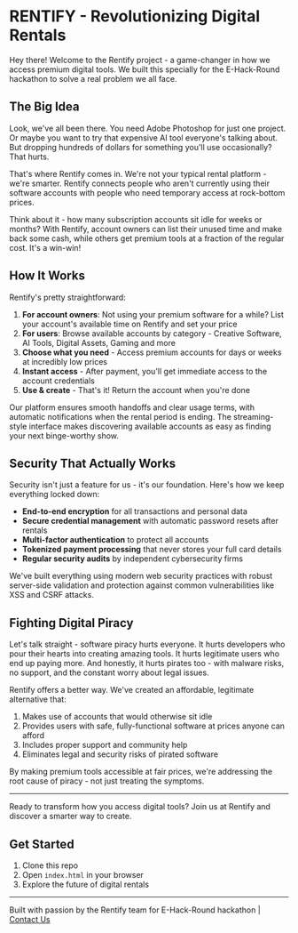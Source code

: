 # RENTIFY - Revolutionizing Digital Rentals
 
Hey there! Welcome to the Rentify project - a game-changer in how we access premium digital tools. We built this specially for the E-Hack-Round hackathon to solve a real problem we all face.

## The Big Idea

Look, we've all been there. You need Adobe Photoshop for just one project. Or maybe you want to try that expensive AI tool everyone's talking about. But dropping hundreds of dollars for something you'll use occasionally? That hurts.

That's where Rentify comes in. We're not your typical rental platform - we're smarter. Rentify connects people who aren't currently using their software accounts with people who need temporary access at rock-bottom prices.

Think about it - how many subscription accounts sit idle for weeks or months? With Rentify, account owners can list their unused time and make back some cash, while others get premium tools at a fraction of the regular cost. It's a win-win!

## How It Works

Rentify's pretty straightforward:

1. **For account owners**: Not using your premium software for a while? List your account's available time on Rentify and set your price
2. **For users**: Browse available accounts by category - Creative Software, AI Tools, Digital Assets, Gaming and more
3. **Choose what you need** - Access premium accounts for days or weeks at incredibly low prices
4. **Instant access** - After payment, you'll get immediate access to the account credentials
5. **Use & create** - That's it! Return the account when you're done

Our platform ensures smooth handoffs and clear usage terms, with automatic notifications when the rental period is ending. The streaming-style interface makes discovering available accounts as easy as finding your next binge-worthy show.

## Security That Actually Works

Security isn't just a feature for us - it's our foundation. Here's how we keep everything locked down:

- **End-to-end encryption** for all transactions and personal data
- **Secure credential management** with automatic password resets after rentals
- **Multi-factor authentication** to protect all accounts
- **Tokenized payment processing** that never stores your full card details
- **Regular security audits** by independent cybersecurity firms

We've built everything using modern web security practices with robust server-side validation and protection against common vulnerabilities like XSS and CSRF attacks.



## Fighting Digital Piracy

Let's talk straight - software piracy hurts everyone. It hurts developers who pour their hearts into creating amazing tools. It hurts legitimate users who end up paying more. And honestly, it hurts pirates too - with malware risks, no support, and the constant worry about legal issues.

Rentify offers a better way. We've created an affordable, legitimate alternative that:

1. Makes use of accounts that would otherwise sit idle
2. Provides users with safe, fully-functional software at prices anyone can afford
3. Includes proper support and community help
4. Eliminates legal and security risks of pirated software

By making premium tools accessible at fair prices, we're addressing the root cause of piracy - not just treating the symptoms.

---

Ready to transform how you access digital tools? Join us at Rentify and discover a smarter way to create.

## Get Started

1. Clone this repo
2. Open `index.html` in your browser
3. Explore the future of digital rentals

---
Built with passion by the Rentify team for E-Hack-Round hackathon | [Contact Us](mailto:info@rentify.com)

